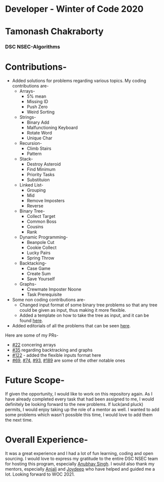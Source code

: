# Developer - Winter of Code 2020
# Tamonash Chakraborty
### DSC NSEC-Algorithms

# Contributions-
* Added solutions for problems regarding various topics. My coding contributions are-
  * Arrays-
    * 5% mean
    * Missing ID
    * Push Zero
    * Weird Sorting
  * Strings-
    * Binary Add
    * Malfunctioning Keyboard
    * Rotate Word
    * Unique Char
  * Recursion-
    * Climb Stairs
    * Pattern
  * Stack-
    * Destroy Asteroid
    * Find Minimum
    * Priority Tasks
    * Substituion
  * Linked List-
    * Grouping
    * Mid
    * Remove Imposters
    * Reverse
  * Binary Tree-
    * Collect Target
    * Common Boss
    * Cousins
    * Rank
  * Dynamic Programming-
    * Beanpole Cut
    * Cookie Collect
    * Lucky Pairs
    * Spring Throw
  * Backtacking-
    * Case Game
    * Create Sum
    * Save Yourself
  * Graphs-
    * Crewmate Imposter Noone
    * Task Prerequisite
* Some non coding contributions are-
  * Changed input format of some binary tree problems so that any tree could be given as input, thus making it more flexible.
  * Added a template on how to take the tree as input, and it can be found [here](https://github.com/dscnsec/DSC-NSEC-Algorithms/blob/master/6.%20Binary%20Tree/flexible%20input%20format.md).
* Added editorials of all the problems that can be seen [here](https://github.com/dscnsec/DSC-NSEC-Algorithms/tree/master/Documentation/Tamonash_Chakraborty).

Here are some of my PRs-
* [#22](https://github.com/dscnsec/DSC-NSEC-Algorithms/pull/22) concering arrays
* [#35](https://github.com/dscnsec/DSC-NSEC-Algorithms/pull/35) regarding backtracking and graphs
* [#122](https://github.com/dscnsec/DSC-NSEC-Algorithms/pull/112) - added the flexible inputs format here
* [#69](https://github.com/dscnsec/DSC-NSEC-Algorithms/pull/69), [#74](https://github.com/dscnsec/DSC-NSEC-Algorithms/pull/74), [#93](https://github.com/dscnsec/DSC-NSEC-Algorithms/pull/93), [#189](https://github.com/dscnsec/DSC-NSEC-Algorithms/pull/189) are some of the other notable ones

# Future Scope-
If given the opportunity, I would like to work on this repository again. As I have already completed every task that had been assigned to me, I would definitely be looking forward to the new problems. If luck(and pluck) permits, I would enjoy taking up the role of a mentor as well. I wanted to add some problems which wasn't possible this time, I would love to add them the next time.

# Overall Experience-
It was a great experience and I had a lot of fun learning, coding and open sourcing. I would love to express my gratitude to the entire DSC NSEC team for hosting this program, especially [Anubhav Singh](https://github.com/xprilion). I would also thank my mentors, especially [Anjali](https://github.com/anjali1903) and [Joydeep](https://github.com/OverLordAct) who have helped and guided me a lot. Looking forward to WOC 2021.